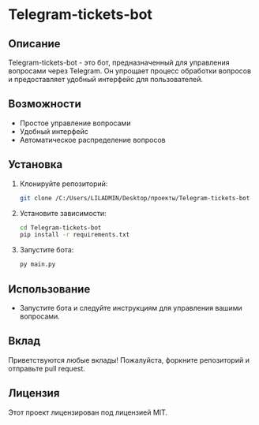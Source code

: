 # Telegram-tickets-bot
## Описание

Telegram-tickets-bot - это бот, предназначенный для управления вопросами через Telegram. Он упрощает процесс обработки вопросов и предоставляет удобный интерфейс для пользователей.

## Возможности

- Простое управление вопросами
- Удобный интерфейс
- Автоматическое распределение вопросов

## Установка

1. Клонируйте репозиторий:
    ```bash
    git clone /C:/Users/LILADMIN/Desktop/проекты/Telegram-tickets-bot
    ```
2. Установите зависимости:
    ```bash
    cd Telegram-tickets-bot
    pip install -r requirements.txt
    ```
3. Запустите бота:
    ```bash
    py main.py
    ```

## Использование

- Запустите бота и следуйте инструкциям для управления вашими вопросами.

## Вклад

Приветствуются любые вклады! Пожалуйста, форкните репозиторий и отправьте pull request.

## Лицензия

Этот проект лицензирован под лицензией MIT.
